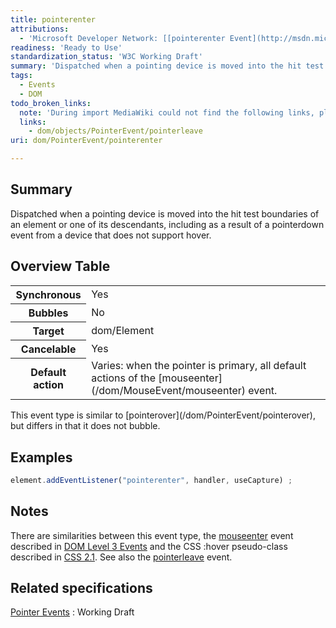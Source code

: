 ```yaml
---
title: pointerenter
attributions:
  - 'Microsoft Developer Network: [[pointerenter Event](http://msdn.microsoft.com/en-us/library/ie/dn254944(v=vs.85).aspx) Article]'
readiness: 'Ready to Use'
standardization_status: 'W3C Working Draft'
summary: 'Dispatched when a pointing device is moved into the hit test boundaries of an element or one of its descendants, including as a result of a pointerdown event from a device that does not support hover.'
tags:
  - Events
  - DOM
todo_broken_links:
  note: 'During import MediaWiki could not find the following links, please fix and adjust this list.'
  links:
    - dom/objects/PointerEvent/pointerleave
uri: dom/PointerEvent/pointerenter

---
```

## <span>Summary</span>

Dispatched when a pointing device is moved into the hit test boundaries of an element or one of its descendants, including as a result of a pointerdown event from a device that does not support hover.

## <span>Overview Table</span>

<table class="wikitable">
<tr>
<th>
Synchronous

</th>
<td>
Yes

</td>
</tr>
<tr>
<th>
Bubbles

</th>
<td>
No

</td>
</tr>
<tr>
<th>
Target

</th>
<td>
dom/Element

</td>
</tr>
<tr>
<th>
Cancelable

</th>
<td>
Yes

</td>
</tr>
<tr>
<th>
Default action

</th>
<td>
Varies: when the pointer is primary, all default actions of the [mouseenter](/dom/MouseEvent/mouseenter) event.

</td>
</tr>
</table>
This event type is similar to [pointerover](/dom/PointerEvent/pointerover), but differs in that it does not bubble.

## <span>Examples</span>

``` js
element.addEventListener("pointerenter", handler, useCapture) ;
```

## <span>Notes</span>

There are similarities between this event type, the [mouseenter](/dom/MouseEvent/mouseenter) event described in [DOM Level 3 Events](http://www.w3.org/TR/DOM-Level-3-Events/) and the CSS :hover pseudo-class described in [CSS 2.1](http://www.w3.org/TR/CSS2/). See also the [pointerleave](/w/index.php?title=dom/objects/PointerEvent/pointerleave&action=edit&redlink=1) event.

## <span>Related specifications</span>

[Pointer Events](http://www.w3.org/TR/pointerevents)
:   Working Draft
